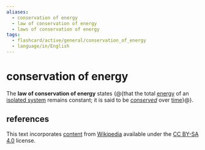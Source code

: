 ```yaml
---
aliases:
  - conservation of energy
  - law of conservation of energy
  - laws of conservation of energy
tags:
  - flashcard/active/general/conservation_of_energy
  - language/in/English
---
```


# conservation of energy

The __law of conservation of energy__ states {@{that the total [energy](energy.md) of an [isolated system](isolated%20system.md) remains constant; it is said to be [_conserved_](conservation%20law.md) over [time](time.md)}@}. <!--SR:!2025-04-01,182,310-->

## references

This text incorporates [content](https://en.wikipedia.org/wiki/conservation_of_energy) from [Wikipedia](Wikipedia.md) available under the [CC BY-SA 4.0](https://creativecommons.org/licenses/by-sa/4.0/) license.
